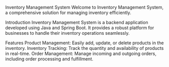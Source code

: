 
Inventory Management System
Welcome to Inventory Management System, a comprehensive solution for managing inventory efficiently.

Introduction
Inventory Management System is a backend application developed using Java and Spring Boot. It provides a robust platform for businesses to handle their inventory operations seamlessly.

Features
Product Management: Easily add, update, or delete products in the inventory.
Inventory Tracking: Track the quantity and availability of products in real-time.
Order Management: Manage incoming and outgoing orders, including order processing and fulfillment.
